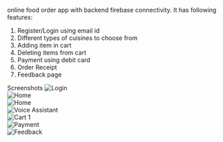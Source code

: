 online food order app with backend firebase connectivity. It has following features:
1. Register/Login using email id  <br/> 
2. Different types of cuisines to choose from <br/> 
3. Adding item in cart <br/>  
4. Deleting items from cart <br/> 
5. Payment using debit card <br/> 
6. Order Receipt <br/>  
7. Feedback page <br/>  

 Screenshots
 ![Login](/images/Screenshot_20190908-232142.png) <br>
 ![Home](/images/Screenshot_20190908-232023.png) <br/> ![Home](/images/Screenshot_20190908-232034.png) <br/>
 ![Voice Assistant](/images/Screenshot_20210816-160339.png) <br/>
 ![Cart 1](/images/Screenshot_20190908-232055.png) <br/>
 ![Payment](/images/Screenshot_20190908-232128.png) <br/>
 ![Feedback](/images/Screenshot_20190908-232115.png) <br/>
